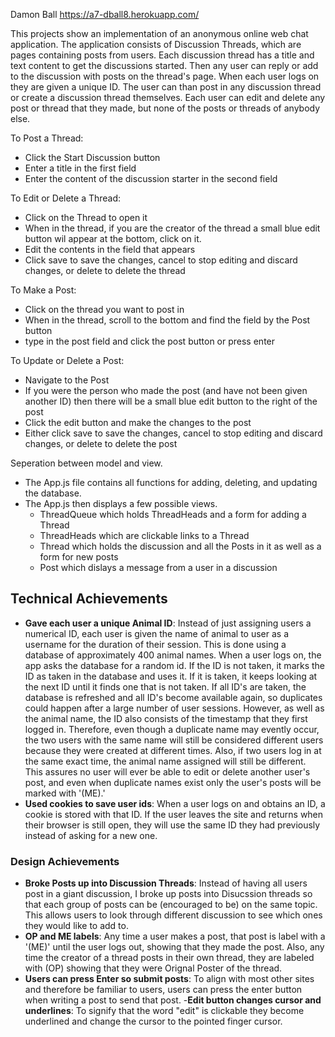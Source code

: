 Damon Ball
https://a7-dball8.herokuapp.com/

This projects show an implementation of an anonymous online web chat application. 
The application consists of Discussion Threads, which are pages containing posts from users.
Each discussion thread has a title and text content to get the discussions started. Then any 
user can reply or add to the discussion with posts on the thread's page.
When each user logs on they are given a unique ID. The user can than post in any discussion
thread or create a discussion thread themselves. Each user can edit and delete any post or
thread that they made, but none of the posts or threads of anybody else.

To Post a Thread:
- Click the Start Discussion button
- Enter a title in the first field
- Enter the content of the discussion starter in the second field

To Edit or Delete a Thread:
- Click on the Thread to open it
- When in the thread, if you are the creator of the thread a small blue edit button wil appear
at the bottom, click on it.
- Edit the contents in the field that appears
- Click save to save the changes, cancel to stop editing and discard changes, or delete to 
delete the thread

To Make a Post:
- Click on the thread you want to post in
- When in the thread, scroll to the bottom and find the field by the Post button
- type in the post field and click the post button or press enter

To Update or Delete a Post:
- Navigate to the Post
- If you were the person who made the post (and have not been given another ID)
then there will be a small blue edit button to the right of the post
- Click the edit button and make the changes to the post
- Either click save to save the changes, cancel to stop editing and discard changes,
or delete to delete the post

Seperation between model and view.
- The App.js file contains all functions for adding, deleting, and updating the database.
- The App.js then displays a few possible views.
	- ThreadQueue which holds ThreadHeads and a form for adding a Thread
	- ThreadHeads which are clickable links to a Thread
	- Thread which holds the discussion and all the Posts in it as well as a form for new posts
	- Post which dislays a message from a user in a discussion

## Technical Achievements
- **Gave each user a unique Animal ID**: Instead of just assigning users a numerical ID, each
user is given the name of animal to user as a username for the duration of their session. This
is done using a database of approximately 400 animal names. When a user logs on, the app asks
the database for a random id. If the ID is not taken, it marks the ID as taken in the database
and uses it. If it is taken, it keeps looking at the next ID until it finds one that is not taken.
If all ID's are taken, the database is refreshed and all ID's become available again, so duplicates
could happen after a large number of user sessions. However, as well as the animal name, the ID
also consists of the timestamp that they first logged in. Therefore, even though a duplicate name
may evently occur, the two users with the same name will still be considered different users 
because they were created at different times. Also, if two users log in at the same exact time,
the animal name assigned will still be different. This assures no user will ever be able to edit
or delete another user's post, and even when duplicate names exist only the user's posts will be
marked with '(ME).'
- **Used cookies to save user ids**: When a user logs on and obtains an ID, a cookie is stored 
with that ID. If the user leaves the site and returns when their browser is still open, they will
use the same ID they had previously instead of asking for a new one.

### Design Achievements
- **Broke Posts up into Discussion Threads**: Instead of having all users post in a giant
discussion, I broke up posts into Disucssion threads so that each group of posts can be
(encouraged to be) on the same topic. This allows users to look through different discussion
to see which ones they would like to add to.
- **OP and ME labels**: Any time a user makes a post, that post is label with a '(ME)' until
the user logs out, showing that they made the post. Also, any time the creator of a thread
posts in their own thread, they are labeled with (OP) showing that they were Orignal Poster
of the thread.
- **Users can press Enter so submit posts**: To align with most other sites and therefore be
familiar to users, users can press the enter button when writing a post to send that post.
-**Edit button changes cursor and underlines**: To signify that the word "edit" is clickable
they become underlined and change the cursor to the pointed finger cursor.
